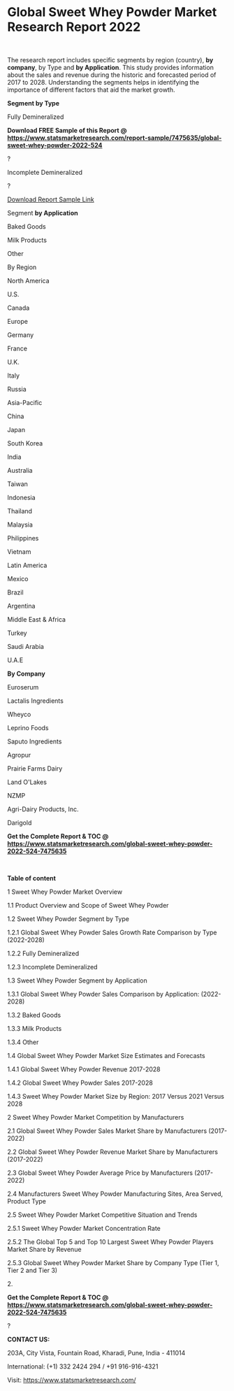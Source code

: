 <h1>Global Sweet Whey Powder Market Research Report 2022</h1><br/><p>The research report includes specific segments by region (country), <strong>by company</strong>, by Type and <strong>by Application</strong>. This study provides information about the sales and revenue during the historic and forecasted period of 2017 to 2028. Understanding the segments helps in identifying the importance of different factors that aid the market growth.</p>
 
 
 
 <p><strong>Segment by Type</strong></p>
 
 
 
 <p>Fully Demineralized</p>
 
 
 
 <div><b>Download FREE Sample of this Report @ <a href="https://www.statsmarketresearch.com/download-free-sample/7475635/global-sweet-whey-powder-2022-524">https://www.statsmarketresearch.com/report-sample/7475635/global-sweet-whey-powder-2022-524</a></b></div>
 
 
 
 <p>? </p>
 
 
 
 <p>Incomplete Demineralized</p>
 
 
 
 <p>? </p>
 
 
 
 <p><a href="https://www.statsmarketresearch.com/download-free-sample/7475635/global-sweet-whey-powder-2022-524">Download Report Sample Link</a></p>
 
 
 
 <p>Segment <strong>by Application</strong></p>
 
 
 
 <p>Baked Goods</p>
 
 
 
 <p>Milk Products</p>
 
 
 
 <p>Other</p>
 
 
 
 <p>By Region</p>
 
 
 
 <p>North America</p>
 
 
 
 <p>U.S.</p>
 
 
 
 <p>Canada</p>
 
 
 
 <p>Europe</p>
 
 
 
 <p>Germany</p>
 
 
 
 <p>France</p>
 
 
 
 <p>U.K.</p>
 
 
 
 <p>Italy</p>
 
 
 
 <p>Russia</p>
 
 
 
 <p>Asia-Pacific</p>
 
 
 
 <p>China</p>
 
 
 
 <p>Japan</p>
 
 
 
 <p>South Korea</p>
 
 
 
 <p>India</p>
 
 
 
 <p>Australia</p>
 
 
 
 <p>Taiwan</p>
 
 
 
 <p>Indonesia</p>
 
 
 
 <p>Thailand</p>
 
 
 
 <p>Malaysia</p>
 
 
 
 <p>Philippines</p>
 
 
 
 <p>Vietnam</p>
 
 
 
 <p>Latin America</p>
 
 
 
 <p>Mexico</p>
 
 
 
 <p>Brazil</p>
 
 
 
 <p>Argentina</p>
 
 
 
 <p>Middle East & Africa</p>
 
 
 
 <p>Turkey</p>
 
 
 
 <p>Saudi Arabia</p>
 
 
 
 <p>U.A.E</p>
 
 
 
 <p><strong>By Company</strong></p>
 
 
 
 <p>Euroserum</p>
 
 
 
 <p>Lactalis Ingredients</p>
 
 
 
 <p>Wheyco</p>
 
 
 
 <p>Leprino Foods</p>
 
 
 
 <p>Saputo Ingredients</p>
 
 
 
 <p>Agropur</p>
 
 
 
 <p>Prairie Farms Dairy</p>
 
 
 
 <p>Land O&#39;Lakes</p>
 
 
 
 <p>NZMP</p>
 
 
 
 <p>Agri-Dairy Products, Inc.</p>
 
 
 
 <p>Darigold</p>
 
 
 
 <div><b>Get the Complete Report & TOC @ <a href="https://www.statsmarketresearch.com/global-sweet-whey-powder-2022-524-7475635">https://www.statsmarketresearch.com/global-sweet-whey-powder-2022-524-7475635</a></b></div>
 
 
 
 <p><br />
 
 <b>Table of content</b></p>
 
 
 
 <p>1 Sweet Whey Powder Market Overview<br />
 
 1.1 Product Overview and Scope of Sweet Whey Powder<br />
 
 1.2 Sweet Whey Powder Segment by Type<br />
 
 1.2.1 Global Sweet Whey Powder Sales Growth Rate Comparison by Type (2022-2028)<br />
 
 1.2.2 Fully Demineralized<br />
 
 1.2.3 Incomplete Demineralized<br />
 
 1.3 Sweet Whey Powder Segment by Application<br />
 
 1.3.1 Global Sweet Whey Powder Sales Comparison by Application: (2022-2028)<br />
 
 1.3.2 Baked Goods<br />
 
 1.3.3 Milk Products<br />
 
 1.3.4 Other<br />
 
 1.4 Global Sweet Whey Powder Market Size Estimates and Forecasts<br />
 
 1.4.1 Global Sweet Whey Powder Revenue 2017-2028<br />
 
 1.4.2 Global Sweet Whey Powder Sales 2017-2028<br />
 
 1.4.3 Sweet Whey Powder Market Size by Region: 2017 Versus 2021 Versus 2028<br />
 
 2 Sweet Whey Powder Market Competition by Manufacturers<br />
 
 2.1 Global Sweet Whey Powder Sales Market Share by Manufacturers (2017-2022)<br />
 
 2.2 Global Sweet Whey Powder Revenue Market Share by Manufacturers (2017-2022)<br />
 
 2.3 Global Sweet Whey Powder Average Price by Manufacturers (2017-2022)<br />
 
 2.4 Manufacturers Sweet Whey Powder Manufacturing Sites, Area Served, Product Type<br />
 
 2.5 Sweet Whey Powder Market Competitive Situation and Trends<br />
 
 2.5.1 Sweet Whey Powder Market Concentration Rate<br />
 
 2.5.2 The Global Top 5 and Top 10 Largest Sweet Whey Powder Players Market Share by Revenue<br />
 
 2.5.3 Global Sweet Whey Powder Market Share by Company Type (Tier 1, Tier 2 and Tier 3)<br />
 
 2.</p>
 
 
 
 <div><b>Get the Complete Report & TOC @ <a href="https://www.statsmarketresearch.com/global-sweet-whey-powder-2022-524-7475635">https://www.statsmarketresearch.com/global-sweet-whey-powder-2022-524-7475635</a></b></div>
 
 
 
 <p>? </p>
 
 
 
 <p><b>CONTACT US:</b><br />
 
 203A, City Vista, Fountain Road, Kharadi, Pune, India - 411014<br />
 
 International: (+1) 332 2424 294 / +91 916-916-4321<br />
 
 Visit: <a href="https://www.statsmarketresearch.com/">https://www.statsmarketresearch.com/</a></p>